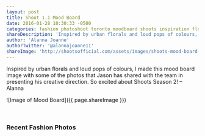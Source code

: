 ```yaml
---
layout: post
title: Shoot 1.1 Mood Board
date: 2016-01-28 10:30:33 -0500
categories: fashion photoshoot toronto moodboard shoots inspiration floral
shareDescription: 'Inspired by urban florals and loud pops of colours, I made this mood board image with some of the photos that Jason has shared with the team in presenting his creative direction. So excited about Shoots Season 2! – Alanna'
author: 'Alanna Joanne'
authorTwitter: '@alannajoanne11'
shareImage: 'http://shootsofficial.com/assets/images/shoots-mood-board-floral-colour.jpg'
---
```


Inspired by urban florals and loud pops of colours, I made this mood board image with some of the photos that Jason has shared with the team in presenting his creative direction. So excited about Shoots Season 2! – Alanna

![Image of Mood Board]({{ page.shareImage }})

<!--more-->

<br>

<h3>Recent Fashion Photos</h3>

<style type="text/css"> 
	.flickr_badge_image {
		margin: 0px; display: inline;
	}
	.flickr_badge_image img {
		border: none !important; margin: 2px;
	}
	#flickr_badge_wrapper {
		width: 100%; text-align: left;
	}
</style>

<div id="flickr_badge_wrapper">
	<script type="text/javascript" src="http://www.flickr.com/badge_code.gne?count=25&display=random&size=square&nsid=134797126@N06&raw=1"></script>
</div>
